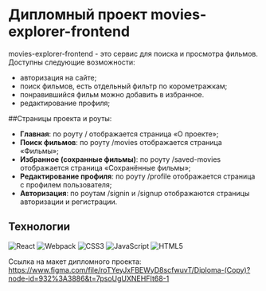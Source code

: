 # Дипломный проект movies-explorer-frontend
movies-explorer-frontend - это сервис для поиска и просмотра фильмов. 
Доступны следующие возможности:
* авторизация на сайте;
* поиск фильмов, есть отдельный фильтр по корометражкам;
* понравившийся фильм можно добавить в избранное.
* редактирование профиля;

##Страницы проекта и роуты:
* **Главная**: по роуту / отображается страница «О проекте»;
* **Поиск фильмов**: по роуту /movies отображается страница «Фильмы»;
* **Избранное (сохранные фильмы)**: по роуту /saved-movies отображается страница «Сохранённые фильмы»;
* **Редактирование профиля**: по роуту /profile отображается страница с профилем пользователя;
* **Авторизация**: по роутам /signin и /signup отображаются страницы авторизации и регистрации.

## Технологии
![React](https://img.shields.io/badge/react-%2320232a.svg?style=for-the-badge&logo=react&logoColor=%2361DAFB)
![Webpack](https://img.shields.io/badge/webpack-%238DD6F9.svg?style=for-the-badge&logo=webpack&logoColor=black)
![CSS3](https://img.shields.io/badge/css3-%231572B6.svg?style=for-the-badge&logo=css3&logoColor=white)
![JavaScript](https://img.shields.io/badge/javascript-%23323330.svg?style=for-the-badge&logo=javascript&logoColor=%23F7DF1E)
![HTML5](https://img.shields.io/badge/html5-%23E34F26.svg?style=for-the-badge&logo=html5&logoColor=white)

Ссылка на макет дипломного проекта: https://www.figma.com/file/roTYeyJxFBEWyD8scfwuvT/Diploma-(Copy)?node-id=932%3A3886&t=7psoUgUXNEHFIt68-1 